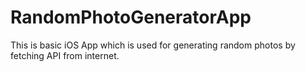 # RandomPhotoGeneratorApp
This is basic iOS App which is used for generating random photos by fetching API from internet.
